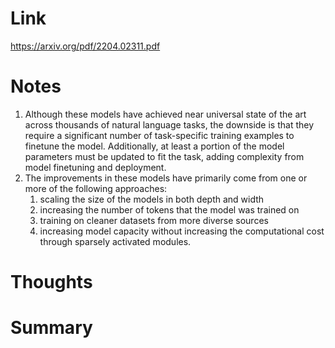 Link    
===============
<p>

https://arxiv.org/pdf/2204.02311.pdf

</p>


Notes
===============
1. Although these models have achieved near universal state of the art across thousands of natural language tasks, 
   the downside is that they require a significant number of task-specific training examples to finetune the model. 
   Additionally, at least a portion of the model parameters must be updated to fit the task,
   adding complexity from model finetuning and deployment.
2. The improvements in these models have primarily come from one or more of the following approaches:
   1. scaling the size of the models in both depth and width
   2. increasing the number of tokens that the model was trained on
   3. training on cleaner datasets from more diverse sources
   4. increasing model capacity without increasing the computational cost through sparsely activated modules.
   
Thoughts
===============

Summary   
===============